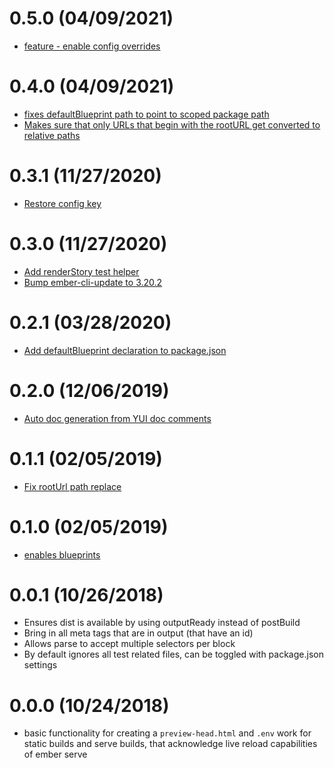 # 0.5.0 (04/09/2021)

- [feature - enable config overrides](https://github.com/storybookjs/ember-cli-storybook/pull/80)
# 0.4.0 (04/09/2021)

- [fixes defaultBlueprint path to point to scoped package path](https://github.com/storybookjs/ember-cli-storybook/pull/57)
- [Makes sure that only URLs that begin with the rootURL get converted to relative paths](https://github.com/storybookjs/ember-cli-storybook/pull/36)

# 0.3.1 (11/27/2020)

- [Restore config key](https://github.com/storybookjs/ember-cli-storybook/pull/54)

# 0.3.0 (11/27/2020)

- [Add renderStory test helper](https://github.com/storybookjs/ember-cli-storybook/pull/51)
- [Bump ember-cli-update to 3.20.2](https://github.com/storybookjs/ember-cli-storybook/pull/50)

# 0.2.1 (03/28/2020)

- [Add defaultBlueprint declaration to package.json](https://github.com/storybookjs/ember-cli-storybook/pull/27)

# 0.2.0 (12/06/2019)

- [Auto doc generation from YUI doc comments](https://github.com/storybookjs/ember-cli-storybook/pull/24)

# 0.1.1 (02/05/2019)

- [Fix rootUrl path replace](https://github.com/storybookjs/ember-cli-storybook/pull/13)

# 0.1.0 (02/05/2019)

- [enables blueprints](https://github.com/storybooks/ember-cli-storybook/pull/3)

# 0.0.1 (10/26/2018)

- Ensures dist is available by using outputReady instead of postBuild
- Bring in all meta tags that are in output (that have an id)
- Allows parse to accept multiple selectors per block
- By default ignores all test related files, can be toggled with package.json settings

# 0.0.0 (10/24/2018)

- basic functionality for creating a `preview-head.html` and `.env` work for static builds and serve builds, that acknowledge live reload capabilities of ember serve
